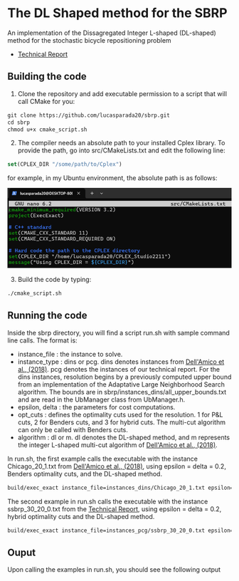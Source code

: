 # The DL Shaped method for the SBRP
An implementation of the Dissagregated Integer L-shaped (DL-shaped) method for the stochastic bicycle repositioning problem

* [Technical Report](https://www.cirrelt.ca/documentstravail/cirrelt-2024-26.pdf)

## Building the code

1. Clone the repository and add executable permission to a script that will call CMake for you:

```shell
git clone https://github.com/lucasparada20/sbrp.git
cd sbrp
chmod u+x cmake_script.sh
```
2. The compiler needs an absolute path to your installed Cplex library. To provide the path, go into src/CMakeLists.txt and edit the following line:

```cmake
set(CPLEX_DIR "/some/path/to/Cplex")
```

for example, in my Ubuntu environment, the absolute path is as follows:

![nano src/CMakeLists.txt](/images/image.png)

3. Build the code by typing:

```bash
./cmake_script.sh
```

## Running the code

Inside the sbrp directory, you will find a script run.sh with sample command line calls. The format is:

* instance_file : the instance to solve.
* instance_type : dins or pcg. dins denotes instances from [Dell'Amico et al., (2018)](https://doi.org/10.1016/j.trb.2018.10.015). pcg denotes the instances of our technical report. For the dins instances, resolution begins by a previously computed upper bound from an implementation of the Adaptative Large Neighborhood Search algorithm. The bounds are in sbrp/instances_dins/all_upper_bounds.txt and are read in the UbManager class from UbManager.h.
* epsilon, delta : the parameters for cost computations.
* opt_cuts : defines the optimality cuts used for the resolution. 1 for P&L cuts, 2 for Benders cuts, and 3 for hybrid cuts. The multi-cut algorithm can only be called with Benders cuts.
* algorithm : dl or m. dl denotes the DL-shaped method, and m represents the integer L-shaped multi-cut algorithm of [Dell'Amico et al., (2018)](https://doi.org/10.1016/j.trb.2018.10.015).

In run.sh, the first example calls the executable with the instance Chicago_20_1.txt from [Dell'Amico et al., (2018)](https://doi.org/10.1016/j.trb.2018.10.015), using epsilon = delta = 0.2, Benders optimality cuts, and the DL-shaped method. 

```bash
build/exec_exact instance_file=instances_dins/Chicago_20_1.txt epsilon=0.2 delta=0.2 opt_cuts=2 instance_type=dins algorithm=dl
```
The second example in run.sh calls the executable with the instance ssbrp_30_20_0.txt from the [Technical Report](https://www.cirrelt.ca/documentstravail/cirrelt-2024-26.pdf), using epsilon = delta = 0.2, hybrid optimality cuts and the DL-shaped method. 

```bash
build/exec_exact instance_file=instances_pcg/ssbrp_30_20_0.txt epsilon=0.2 delta=0.2 opt_cuts=3  instance_type=pcg algorithm=dl
```
## Ouput
Upon calling the examples in run.sh, you should see the following output
